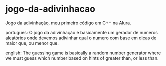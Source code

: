 # jogo-da-adivinhacao
Jogo da adivinhação, meu primeiro código em C++ na Alura.

portugues:
O jogo da adivinhação é basicamente um gerador de numeros aleatórios onde 
devemos adivinhar qual o numero com base em dicas de maior que, ou menor que.

english:
The guessing game is basically a random number generator where we must 
guess which number based on hints of greater than, or less than.
